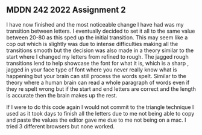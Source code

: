 ## MDDN 242 2022 Assignment 2
I have now finished and the most noticeable change I have had was my transition between letters. I eventually decided to set it all to the same value between 20-80 as this sped up the initial transition. This may seem like a cop out which is slightly was due to intense difficulties making all the transitions smooth but the decision was also made in a theory similar to the start where I changed my letters from refined to rough. The jagged rough transitions lend to help showcase the font for what it is, which is a sharp , jagged in your face type of font where you never really know what is happening but your brain can still process the words spelt. Similar to the theory where a human brain can read a whole paragraph of words even if they re spelt wrong but if the start and end letters are correct and the length is accurate then the brain makes up the rest.

If I were to do this code again I would not commit to the triangle technique I used as it took days to finish all the letters due to me not being able to copy and paste the values the editor gave me due to me not being on a mac. I tried 3 different browsers but none worked.  
